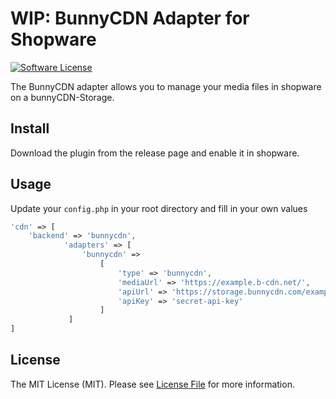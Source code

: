 # WIP: BunnyCDN Adapter for Shopware

[![Software License](https://img.shields.io/badge/license-MIT-brightgreen.svg?style=flat-square)](LICENSE.md)

The BunnyCDN adapter allows you to manage your media files in shopware on a bunnyCDN-Storage.


## Install

Download the plugin from the release page and enable it in shopware.

## Usage

Update your `config.php` in your root directory and fill in your own values

```php
'cdn' => [
    'backend' => 'bunnycdn',
            'adapters' => [
                'bunnycdn' =>
                    [
                        'type' => 'bunnycdn',
                        'mediaUrl' => 'https://example.b-cdn.net/',
                        'apiUrl' => 'https://storage.bunnycdn.com/example/',
                        'apiKey' => 'secret-api-key'
                    ]
             ]
]
```

## License

The MIT License (MIT). Please see [License File](LICENSE) for more information.
